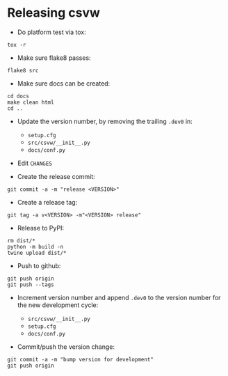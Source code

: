 
Releasing csvw
==============

- Do platform test via tox:
```
tox -r
```

- Make sure flake8 passes:
```
flake8 src
```

- Make sure docs can be created:
```shell
cd docs
make clean html
cd ..
```

- Update the version number, by removing the trailing `.dev0` in:
  - `setup.cfg`
  - `src/csvw/__init__.py`
  - `docs/conf.py`

- Edit `CHANGES`

- Create the release commit:
```shell
git commit -a -m "release <VERSION>"
```

- Create a release tag:
```
git tag -a v<VERSION> -m"<VERSION> release"
```

- Release to PyPI:
```shell
rm dist/*
python -m build -n
twine upload dist/*
```

- Push to github:
```
git push origin
git push --tags
```

- Increment version number and append `.dev0` to the version number for the new development cycle:
  - `src/csvw/__init__.py`
  - `setup.cfg`
  - `docs/conf.py`

- Commit/push the version change:
```shell
git commit -a -m "bump version for development"
git push origin
```

